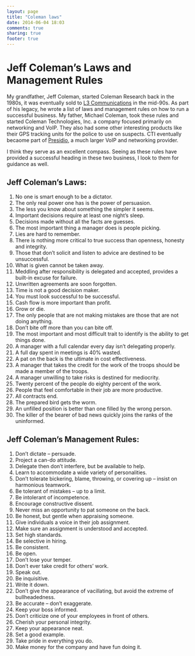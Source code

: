 ```yaml
---
layout: page
title: "Coleman laws"
date: 2014-06-04 18:03
comments: true
sharing: true
footer: true
---
```


# Jeff Coleman’s Laws and Management Rules

My grandfather, Jeff Coleman, started Coleman Research back in the 1980s, it was eventually sold to [L3 Communications](http://www.coleman-aerospace.com/about.htm) in the mid-90s.  As part of his legacy, he wrote a list of laws and management rules on how to run a successful business.  My father, Michael Coleman, took these rules and started Coleman Technologies, Inc. a company focused primarily on networking and VoIP.  They also had some other interesting products like their GPS tracking units for the police to use on suspects.  CTI eventually becaome part of [Presidio](https://www.presidio.com), a much larger VoIP and networking provider.

I think they serve as an excellent compass.  Seeing as these rules have provided a successful heading in these two business, I look to them for guidance as well.

## Jeff Coleman’s Laws:
1. No one is smart enough to be a dictator.
2. The only real power one has is the power of persuasion.
3. The less you know about something the simpler it seems.
4. Important decisions require at least one night’s sleep.
5. Decisions made without all the facts are guesses.
6. The most important thing a manager does is people picking.
7. Lies are hard to remember.
8. There is nothing more critical to true success than openness, honesty and integrity.
9. Those that don’t solicit and listen to advice are destined to be unsuccessful.
10. What is given cannot be taken away.
11. Meddling after responsibility is delegated and accepted, provides a built-in excuse for failure.
12. Unwritten agreements are soon forgotten.
13. Time is not a good decision maker.
14. You must look successful to be successful.
15. Cash flow is more important than profit.
16. Grow or die.
17. The only people that are not making mistakes are those that are not doing anything.
18. Don’t bite off more than you can bite off.
19. The most important and most difficult trait to identify is the ability to get things done.
20. A manager with a full calendar every day isn’t delegating properly.
21. A full day spent in meetings is 40% wasted.
22. A pat on the back is the ultimate in cost effectiveness.
23. A manager that takes the credit for the work of the troops should be made a member of the troops.
24. A manager unwilling to take risks is destined for mediocrity.
25. Twenty percent of the people do eighty percent of the work.
26. People that feel comfortable in their job are more productive.
27. All contracts end.
28. The prepared bird gets the worm.
29. An unfilled position is better than one filled by the wrong person.
30. The killer of the bearer of bad news quickly joins the ranks of the uninformed.

## Jeff Coleman’s Management Rules:
1. Don’t dictate – persuade.
2. Project a can-do attitude.
3. Delegate then don’t interfere, but be available to help.
4. Learn to accommodate a wide variety of personalities.
5. Don’t tolerate bickering, blame, throwing, or covering up – insist on harmonious teamwork.
6. Be tolerant of mistakes – up to a limit.
7. Be intolerant of incompetence.
8. Encourage constructive dissent.
9. Never miss an opportunity to pat someone on the back.
10. Be honest, but gentle when appraising someone.
11. Give individuals a voice in their job assignment.
12. Make sure an assignment is understood and accepted.
13. Set high standards.
14. Be selective in hiring.
15. Be consistent.
16. Be open.
17. Don’t lose your temper.
18. Don’t ever take credit for others’ work.
19. Speak out.
20. Be inquisitive.
21. Write it down.
22. Don’t give the appearance of vacillating, but avoid the extreme of bullheadedness.
23. Be accurate – don’t exaggerate.
24. Keep your boss informed.
25. Don’t criticize one of your employees in front of others.
26. Cherish your personal integrity.
27. Keep your appearance neat.
28. Set a good example.
29. Take pride in everything you do.
30. Make money for the company and have fun doing it.